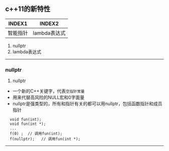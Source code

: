 ## c++11的新特性

| INDEX1 | INDEX2 |
| :----: | :----: |
| 智能指针 | lambda表达式

1. nullptr
2. lambda表达式



***
### nullptr
1. nullptr
* 一个新的C++关键字，代表`空指针常量`
* 用来代替高风险的NULL宏和0字面量
* nullptr是强类型的，所有和指针有关的都可以用nullptr，包括函数指针和成员指针
```
  void fun(int);
  void fun(int *);
  ...
  f(0) ;  // 调用fun(int);
  f(nullptr);   // 调用fun(int *);
```

***

###
